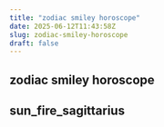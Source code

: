 ```yaml
---
title: "zodiac smiley horoscope"
date: 2025-06-12T11:43:58Z
slug: zodiac-smiley-horoscope
draft: false
---
```


## zodiac smiley horoscope

## sun_fire_sagittarius

